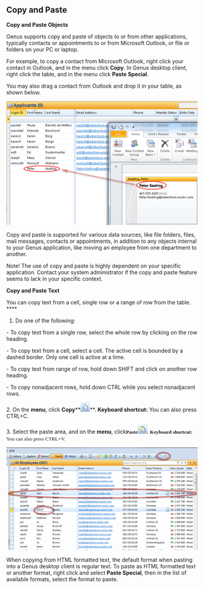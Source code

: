 ## Copy and Paste

**Copy and Paste Objects**

Genus supports copy and paste of objects to or from other applications, typically contacts or appointments to or from Microsoft Outlook, or file or folders on your PC or laptop.

For example, to copy a contact from Microsoft Outlook, right click your contact in Outlook, and in the menu click **Copy**. In Genus desktop client, right click the table, and in the menu click **Paste Special**.

You may also drag a contact from Outlook and drop it in your table, as shown below.

![ID6D53A539F3904A1F.ID0A493D773A8449BF.png](media/ID6D53A539F3904A1F.ID0A493D773A8449BF.png)

Copy and paste is supported for various data sources, like file folders, files, mail messages, contacts or appointments, in addition to any objects internal to your Genus application, like moving an employee from one department to another.

Note! The use of copy and paste is highly dependent on your specific application. Contact your system administrator if the copy and paste feature seems to lack in your specific context.

**Copy and Paste Text**

<span style="FONT-WEIGHT: normal">You can copy text from a cell, single row or a range of row from the table. **** 

1.  <span style="FONT-WEIGHT: normal">Do one of the following:

<span style="FONT-WEIGHT: normal">- To copy text from a single row, select the whole row by clicking on the row heading.

<span style="FONT-WEIGHT: normal">- To copy text from a cell, select a cell. The active cell is bounded by a dashed border. Only one cell is active at a time.

<span style="FONT-WEIGHT: normal">- To copy text from range of row, hold down SHIFT and click on another row heading.

<span style="FONT-WEIGHT: normal">- To copy nonadjacent rows, hold down CTRL while you select nonadjacent rows.

<span style="FONT-WEIGHT: normal">2\. <span style="FONT-WEIGHT: normal">On the **menu**<span style="FONT-WEIGHT: normal">, click **Copy****![ID6D53A539F3904A1F.ID5F6A2930EEBC4F7C.png](media/ID6D53A539F3904A1F.ID5F6A2930EEBC4F7C.png)**<span style="FONT-WEIGHT: normal">. <span style="FONT-WEIGHT: normal">**Keyboard shortcut:** <span style="FONT-WEIGHT: normal">You can also press CTRL+C.

<span style="FONT-WEIGHT: normal">3\. <span style="FONT-WEIGHT: normal">Select the paste area, and on the **menu**<span style="FONT-WEIGHT: normal">, click<span style="FONT-FAMILY: Calibri; FONT-SIZE: 10pt; FONT-WEIGHT: bold">Paste<span style="FONT-FAMILY: Calibri; FONT-SIZE: 10pt; FONT-WEIGHT: bold">![ID6D53A539F3904A1F.ID3A46D6A561BC433A.png](media/ID6D53A539F3904A1F.ID3A46D6A561BC433A.png)<span style="FONT-WEIGHT: normal">. <span style="FONT-WEIGHT: normal">**Keyboard shortcut:** <span style="FONT-WEIGHT: normal">You can also press CTRL+V.

<span style="FONT-WEIGHT: normal"><span style="FONT-WEIGHT: normal">![ID6D53A539F3904A1F.ID236D3AA5D5DF453D.png](media/ID6D53A539F3904A1F.ID236D3AA5D5DF453D.png)

When copying from HTML formatted text, the default format when pasting into a Genus desktop client is regular text. To paste as HTML formatted text or another format, right click and select **Paste Special**, then in the list of available formats, select the format to paste.